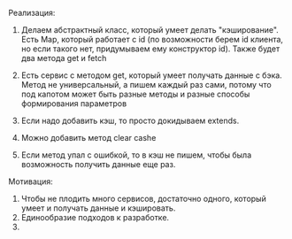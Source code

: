 Реализация:
1. Делаем абстрактный класс, который умеет делать "кэширование".
Есть Map, который работает с id (по возможности берем id клиента, но если такого нет, придумываем ему конструктор id).
Также будет два метода get и fetch

2. Есть сервис с методом get, который умеет получать данные с бэка.
Метод не универсальный, а пишем каждый раз сами, потому что под капотом может быть разные методы и разные способы формирования параметров

3. Если надо добавить кэш, то просто докидываем extends.

4. Можно добавить метод clear cashe

5. Если метод упал с ошибкой, то в кэш не пишем, чтобы была возможность получить данные еще раз.




Мотивация:
1. Чтобы не плодить много сервисов, достаточно одного, который умеет и получать данные и кэшировать.
2. Единообразие подходов к разработке.
3. 
